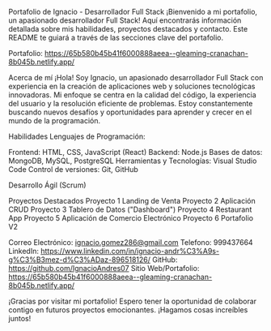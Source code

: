 
Portafolio de Ignacio - Desarrollador Full Stack
¡Bienvenido a mi portafolio, un apasionado desarrollador Full Stack! Aquí encontrarás información detallada sobre mis habilidades, proyectos destacados y contacto. Este README te guiará a través de las secciones clave del portafolio.

Portafolio: https://65b580b45b41f6000888aeea--gleaming-cranachan-8b045b.netlify.app/


Acerca de mí
¡Hola! Soy Ignacio, un apasionado desarrollador Full Stack con experiencia en la creación de aplicaciones web y soluciones tecnológicas innovadoras. Mi enfoque se centra en la calidad del código, la experiencia del usuario y la resolución eficiente de problemas. Estoy constantemente buscando nuevos desafíos y oportunidades para aprender y crecer en el mundo de la programación.

Habilidades
Lenguajes de Programación:

Frontend: HTML, CSS, JavaScript (React)
Backend: Node.js
Bases de datos: MongoDB, MySQL, PostgreSQL
Herramientas y Tecnologías: Visual Studio Code
Control de versiones: Git, GitHub

Desarrollo Ágil (Scrum)

Proyectos Destacados
Proyecto 1 Landing de Venta
Proyecto 2 Aplicación CRUD
Proyecto 3 Tablero de Datos ("Dashboard")
Proyecto 4 Restaurant App
Proyecto 5 Aplicación de Comercio Electrónico
Proyecto 6 Portafolio V2


Correo Electrónico: ignacio.gomez286@gmail.com
Telefono: 999437664
LinkedIn: https://www.linkedin.com/in/ignacio-andr%C3%A9s-g%C3%B3mez-d%C3%ADaz-896518126/
GitHub: https://github.com/IgnacioAndres07
Sitio Web/Portafolio: https://65b580b45b41f6000888aeea--gleaming-cranachan-8b045b.netlify.app/

¡Gracias por visitar mi portafolio! Espero tener la oportunidad de colaborar contigo en futuros proyectos emocionantes. ¡Hagamos cosas increíbles juntos!
